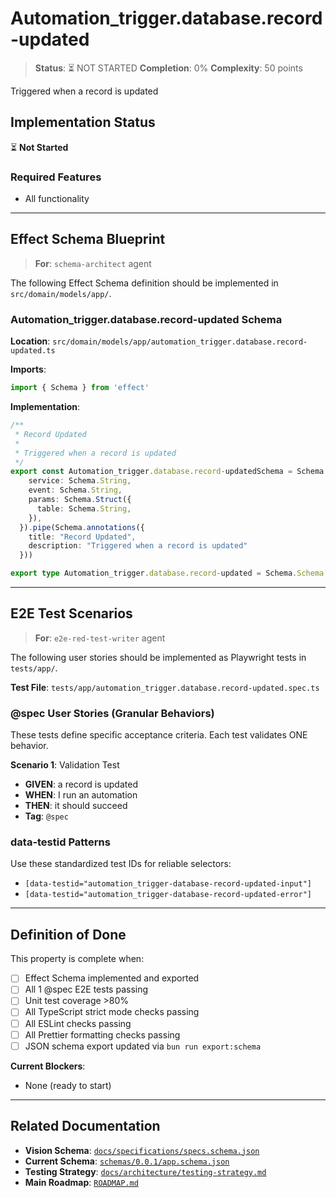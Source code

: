 # Automation_trigger.database.record-updated

> **Status**: ⏳ NOT STARTED
> **Completion**: 0%
> **Complexity**: 50 points

Triggered when a record is updated

## Implementation Status

⏳ **Not Started**

### Required Features

- All functionality

---

## Effect Schema Blueprint

> **For**: `schema-architect` agent

The following Effect Schema definition should be implemented in `src/domain/models/app/`.

### Automation_trigger.database.record-updated Schema

**Location**: `src/domain/models/app/automation_trigger.database.record-updated.ts`

**Imports**:

```typescript
import { Schema } from 'effect'
```

**Implementation**:

```typescript
/**
 * Record Updated
 *
 * Triggered when a record is updated
 */
export const Automation_trigger.database.record-updatedSchema = Schema.Struct({
    service: Schema.String,
    event: Schema.String,
    params: Schema.Struct({
      table: Schema.String,
    }),
  }).pipe(Schema.annotations({
    title: "Record Updated",
    description: "Triggered when a record is updated"
  }))

export type Automation_trigger.database.record-updated = Schema.Schema.Type<typeof Automation_trigger.database.record-updatedSchema>
```

---

## E2E Test Scenarios

> **For**: `e2e-red-test-writer` agent

The following user stories should be implemented as Playwright tests in `tests/app/`.

**Test File**: `tests/app/automation_trigger.database.record-updated.spec.ts`

### @spec User Stories (Granular Behaviors)

These tests define specific acceptance criteria. Each test validates ONE behavior.

**Scenario 1**: Validation Test

- **GIVEN**: a record is updated
- **WHEN**: I run an automation
- **THEN**: it should succeed
- **Tag**: `@spec`

### data-testid Patterns

Use these standardized test IDs for reliable selectors:

- `[data-testid="automation_trigger-database-record-updated-input"]`
- `[data-testid="automation_trigger-database-record-updated-error"]`

---

## Definition of Done

This property is complete when:

- [ ] Effect Schema implemented and exported
- [ ] All 1 @spec E2E tests passing
- [ ] Unit test coverage >80%
- [ ] All TypeScript strict mode checks passing
- [ ] All ESLint checks passing
- [ ] All Prettier formatting checks passing
- [ ] JSON schema export updated via `bun run export:schema`

**Current Blockers**:

- None (ready to start)

---

## Related Documentation

- **Vision Schema**: [`docs/specifications/specs.schema.json`](../specs.schema.json)
- **Current Schema**: [`schemas/0.0.1/app.schema.json`](../../schemas/0.0.1/app.schema.json)
- **Testing Strategy**: [`docs/architecture/testing-strategy.md`](../../architecture/testing-strategy.md)
- **Main Roadmap**: [`ROADMAP.md`](../../../ROADMAP.md)
